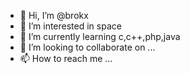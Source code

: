 - 👋 Hi, I’m @brokx
- 👀 I’m interested in space
- 🌱 I’m currently learning c,c++,php,java
- 💞️ I’m looking to collaborate on ...
- 📫 How to reach me ...

<!---
brokx/brokx is a ✨ special ✨ repository because its `README.md` (this file) appears on your GitHub profile.
You can click the Preview link to take a look at your changes.
--->
